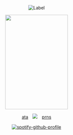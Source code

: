 <div align="center"> 

![Label](https://img.shields.io/badge/note-I'm%20the%20most%20superficial%20man%20on%20Earth-ffffff)

<img src="https://files.catbox.moe/zdowt7.png" width="200" height="300" />

[ata](https://kayyoko.atabook.org)　<img src="https://files.catbox.moe/eei0kf.gif" />　[prns](https://en.pronouns.page/@kayyoko) 

[![spotify-github-profile](https://spotify-github-profile.kittinanx.com/api/view?uid=bkvidebxpqkl6554wrmznnz8m&cover_image=true&theme=natemoo-re&show_offline=false&background_color=121212&interchange=false&bar_color=53b14f&bar_color_cover=true)](https://github.com/kittinan/spotify-github-profile)

</div> 
